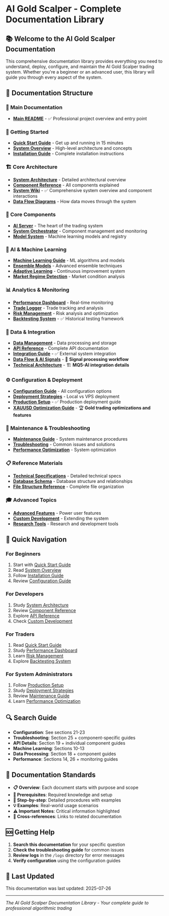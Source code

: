 # AI Gold Scalper - Complete Documentation Library

## 📚 Welcome to the AI Gold Scalper Documentation

This comprehensive documentation library provides everything you need to understand, deploy, configure, and maintain the AI Gold Scalper trading system. Whether you're a beginner or an advanced user, this library will guide you through every aspect of the system.

## 📖 Documentation Structure

### 📖 Main Documentation
- **[Main README](00_Main_README.md)** - ✅ Professional project overview and entry point

### 🚀 Getting Started
- **[Quick Start Guide](01_Quick_Start_Guide.md)** - Get up and running in 15 minutes
- **[System Overview](02_System_Overview.md)** - High-level architecture and concepts
- **[Installation Guide](03_Installation_Guide.md)** - Complete installation instructions

### 🏗️ Core Architecture
- **[System Architecture](04_System_Architecture.md)** - Detailed architectural overview
- **[Component Reference](05_Component_Reference.md)** - All components explained
- **[System Wiki](06_System_Wiki.md)** - ✅ Comprehensive system overview and component interactions
- **[Data Flow Diagrams](07_Data_Flow_Diagrams.md)** - How data moves through the system

### 🔧 Core Components
- **[AI Server](07_AI_Server.md)** - The heart of the trading system
- **[System Orchestrator](08_System_Orchestrator.md)** - Component management and monitoring
- **[Model System](09_Model_System.md)** - Machine learning models and registry

### 🤖 AI & Machine Learning
- **[Machine Learning Guide](10_Machine_Learning_Guide.md)** - ML algorithms and models
- **[Ensemble Models](11_Ensemble_Models.md)** - Advanced ensemble techniques
- **[Adaptive Learning](12_Adaptive_Learning.md)** - Continuous improvement system
- **[Market Regime Detection](13_Market_Regime_Detection.md)** - Market condition analysis

### 📊 Analytics & Monitoring
- **[Performance Dashboard](14_Performance_Dashboard.md)** - Real-time monitoring
- **[Trade Logger](15_Trade_Logger.md)** - Trade tracking and analysis
- **[Risk Management](16_Risk_Management.md)** - Risk analysis and optimization
- **[Backtesting System](17_Backtesting_System.md)** - ✅ Historical testing framework

### 🔄 Data & Integration
- **[Data Management](18_Data_Management.md)** - Data processing and storage
- **[API Reference](19_API_Reference.md)** - Complete API documentation
- **[Integration Guide](20_Integration_Guide.md)** - ✅ External system integration
- **[Data Flow & AI Signals](DATA_FLOW_AI_SIGNALS.md)** - 🔄 **Signal processing workflow**
- **[Technical Architecture](TECHNICAL_ARCHITECTURE_MQ5_AI_INTEGRATION.md)** - 🏗️ **MQ5-AI integration details**

### ⚙️ Configuration & Deployment
- **[Configuration Guide](21_Configuration_Guide.md)** - All configuration options
- **[Deployment Strategies](22_Deployment_Strategies.md)** - Local vs VPS deployment
- **[Production Setup](23_Production_Setup.md)** - ✅ Production deployment guide
- **[XAUUSD Optimization Guide](XAUUSD_OPTIMIZATION_GUIDE.md)** - 🏆 **Gold trading optimizations and features**

### 🔧 Maintenance & Troubleshooting
- **[Maintenance Guide](24_Maintenance_Guide.md)** - System maintenance procedures
- **[Troubleshooting](25_Troubleshooting.md)** - Common issues and solutions
- **[Performance Optimization](26_Performance_Optimization.md)** - System optimization

### 📋 Reference Materials
- **[Technical Specifications](27_Technical_Specifications.md)** - Detailed technical specs
- **[Database Schema](28_Database_Schema.md)** - Database structure and relationships
- **[File Structure Reference](29_File_Structure_Reference.md)** - Complete file organization

### 🎓 Advanced Topics
- **[Advanced Features](30_Advanced_Features.md)** - Power user features
- **[Custom Development](31_Custom_Development.md)** - Extending the system
- **[Research Tools](32_Research_Tools.md)** - Research and development tools

## 🎯 Quick Navigation

### For Beginners
1. Start with [Quick Start Guide](01_Quick_Start_Guide.md)
2. Read [System Overview](02_System_Overview.md)
3. Follow [Installation Guide](03_Installation_Guide.md)
4. Review [Configuration Guide](21_Configuration_Guide.md)

### For Developers
1. Study [System Architecture](04_System_Architecture.md)
2. Review [Component Reference](05_Component_Reference.md)
3. Explore [API Reference](19_API_Reference.md)
4. Check [Custom Development](31_Custom_Development.md)

### For Traders
1. Read [Quick Start Guide](01_Quick_Start_Guide.md)
2. Study [Performance Dashboard](14_Performance_Dashboard.md)
3. Learn [Risk Management](16_Risk_Management.md)
4. Explore [Backtesting System](17_Backtesting_System.md)

### For System Administrators
1. Follow [Production Setup](23_Production_Setup.md)
2. Study [Deployment Strategies](22_Deployment_Strategies.md)
3. Review [Maintenance Guide](24_Maintenance_Guide.md)
4. Learn [Performance Optimization](26_Performance_Optimization.md)

## 🔍 Search Guide

- **Configuration**: See sections 21-23
- **Troubleshooting**: Section 25 + component-specific guides  
- **API Details**: Section 19 + individual component guides
- **Machine Learning**: Sections 10-13
- **Data Processing**: Section 18 + component guides
- **Performance**: Sections 14, 26 + monitoring guides

## 📝 Documentation Standards

- **📋 Overview**: Each document starts with purpose and scope
- **🎯 Prerequisites**: Required knowledge and setup
- **📖 Step-by-step**: Detailed procedures with examples
- **💡 Examples**: Real-world usage scenarios
- **⚠️ Important Notes**: Critical information highlighted
- **🔗 Cross-references**: Links to related documentation

## 🆘 Getting Help

1. **Search this documentation** for your specific question
2. **Check the troubleshooting guide** for common issues
3. **Review logs** in the `/logs` directory for error messages
4. **Verify configuration** using the configuration guides

## 📅 Last Updated

This documentation was last updated: 2025-07-26

---

*The AI Gold Scalper Documentation Library - Your complete guide to professional algorithmic trading*
